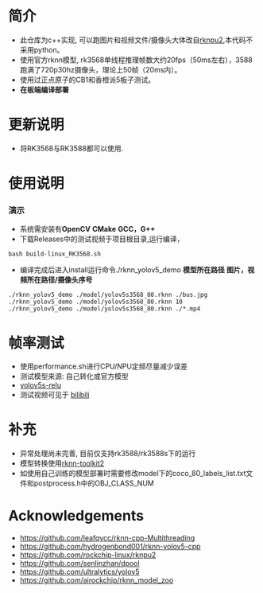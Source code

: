 # 简介
* 此仓库为c++实现, 可以跑图片和视频文件/摄像头大体改自[rknpu2](https://github.com/rockchip-linux/rknpu2),本代码不采用python。
* 使用官方rknn模型, rk3568单线程推理帧数大约20fps（50ms左右），3588跑满了720p30hz摄像头，理论上50帧（20ms内）。
* 使用过正点原子的CB1和香橙派5板子测试。
* **在板端编译部署**

# 更新说明
* 将RK3568与RK3588都可以使用.


# 使用说明
### 演示
  * 系统需安装有**OpenCV** **CMake** **GCC，G++**
  * 下载Releases中的测试视频于项目根目录,运行编译，
  ```
  bash build-linux_RK3568.sh
  ```
  
  * 编译完成后进入install运行命令./rknn_yolov5_demo **模型所在路径** **图片，视频所在路径/摄像头序号**
  ```
  ./rknn_yolov5_demo ./model/yolov5s3568_80.rknn ./bus.jpg
  ./rknn_yolov5_demo ./model/yolov5s3568_80.rknn 10
  ./rknn_yolov5_demo ./model/yolov5s3568_80.rknn ./*.mp4
  ```

# 帧率测试
* 使用performance.sh进行CPU/NPU定频尽量减少误差
* 测试模型来源: 自己转化或官方模型
* [yolov5s-relu](https://github.com/rockchip-linux/rknpu2/blob/master/examples/rknn_yolov5_demo/model/RK3566_RK3568/yolov5s-640-640.rknn)
* 测试视频可见于 [bilibili](https://www.bilibili.com/video/BV1YvrUYBEZ5/?spm_id_from=333.1007)


# 补充
* 异常处理尚未完善, 目前仅支持rk3588/rk3588s下的运行
* 模型转换使用[rknn-toolkit2](https://github.com/airockchip/rknn-toolkit2)
* 如使用自己训练的模型部署时需要修改model下的coco_80_labels_list.txt文件和postprocess.h中的OBJ_CLASS_NUM

# Acknowledgements
* https://github.com/leafqycc/rknn-cpp-Multithreading
* https://github.com/hydrogenbond001/rknn-yolov5-cpp
* https://github.com/rockchip-linux/rknpu2
* https://github.com/senlinzhan/dpool
* https://github.com/ultralytics/yolov5
* https://github.com/airockchip/rknn_model_zoo